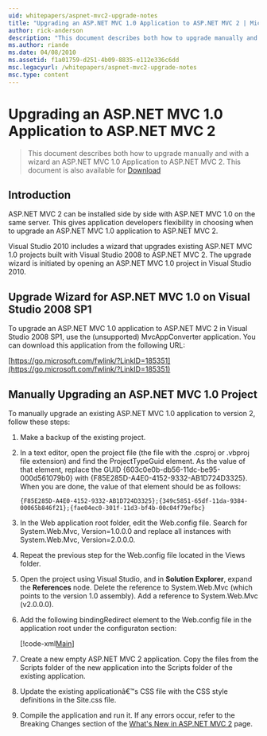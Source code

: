 ```yaml
---
uid: whitepapers/aspnet-mvc2-upgrade-notes
title: "Upgrading an ASP.NET MVC 1.0 Application to ASP.NET MVC 2 | Microsoft Docs"
author: rick-anderson
description: "This document describes both how to upgrade manually and with a wizard an ASP.NET MVC 1.0 Application to ASP.NET MVC 2. This document is also available for d..."
ms.author: riande
ms.date: 04/08/2010
ms.assetid: f1a01759-d251-4b09-8835-e112e336c6dd
msc.legacyurl: /whitepapers/aspnet-mvc2-upgrade-notes
msc.type: content
---
```

Upgrading an ASP.NET MVC 1.0 Application to ASP.NET MVC 2
====================
> This document describes both how to upgrade manually and with a wizard an ASP.NET MVC 1.0 Application to ASP.NET MVC 2. This document is also available for [Download](https://download.microsoft.com/download/F/1/6/F16F9AF9-8EF4-4845-BC97-639791D5699C/MVC2-Upgrade-Notes.pdf)


## Introduction

ASP.NET MVC 2 can be installed side by side with ASP.NET MVC 1.0 on the same server. This gives application developers flexibility in choosing when to upgrade an ASP.NET MVC 1.0 application to ASP.NET MVC 2.

Visual Studio 2010 includes a wizard that upgrades existing ASP.NET MVC 1.0 projects built with Visual Studio 2008 to ASP.NET MVC 2. The upgrade wizard is initiated by opening an ASP.NET MVC 1.0 project in Visual Studio 2010.

## Upgrade Wizard for ASP.NET MVC 1.0 on Visual Studio 2008 SP1

To upgrade an ASP.NET MVC 1.0 application to ASP.NET MVC 2 in Visual Studio 2008 SP1, use the (unsupported) MvcAppConverter application. You can download this application from the following URL:

[https://go.microsoft.com/fwlink/?LinkID=185351](https://go.microsoft.com/fwlink/?LinkID=185351)

## Manually Upgrading an ASP.NET MVC 1.0 Project

To manually upgrade an existing ASP.NET MVC 1.0 application to version 2, follow these steps:

1. Make a backup of the existing project.
2. In a text editor, open the project file (the file with the .csproj or .vbproj file extension) and find the ProjectTypeGuid element. As the value of that element, replace the GUID {603c0e0b-db56-11dc-be95-000d561079b0} with {F85E285D-A4E0-4152-9332-AB1D724D3325}. When you are done, the value of that element should be as follows: 

    `{F85E285D-A4E0-4152-9332-AB1D724D3325};{349c5851-65df-11da-9384-00065b846f21};{fae04ec0-301f-11d3-bf4b-00c04f79efbc}`
3. In the Web application root folder, edit the Web.config file. Search for System.Web.Mvc, Version=1.0.0.0 and replace all instances with System.Web.Mvc, Version=2.0.0.0.
4. Repeat the previous step for the Web.config file located in the Views folder.
5. Open the project using Visual Studio, and in **Solution Explorer**, expand the **References** node. Delete the reference to System.Web.Mvc (which points to the version 1.0 assembly). Add a reference to System.Web.Mvc (v2.0.0.0).
6. Add the following bindingRedirect element to the Web.config file in the application root under the configuraton section:   

    [!code-xml[Main](aspnet-mvc2-upgrade-notes/samples/sample1.xml)]
7. Create a new empty ASP.NET MVC 2 application. Copy the files from the Scripts folder of the new application into the Scripts folder of the existing application.
8. Update the existing applicationâ€™s CSS file with the CSS style definitions in the Site.css file.
9. Compile the application and run it. If any errors occur, refer to the Breaking Changes section of the [What's New in ASP.NET MVC 2](https://go.microsoft.com/fwlink/?LinkID=185038) page.

